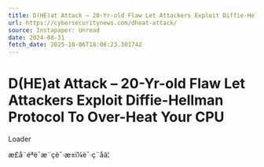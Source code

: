```yaml
---
title: D(HE)at Attack – 20-Yr-old Flaw Let Attackers Exploit Diffie-Hellman Protocol To Over-Heat Your CPU
url: https://cybersecuritynews.com/dheat-attack/
source: Instapaper: Unread
date: 2024-08-31
fetch_date: 2025-10-06T18:08:23.301742
---
```


# D(HE)at Attack – 20-Yr-old Flaw Let Attackers Exploit Diffie-Hellman Protocol To Over-Heat Your CPU

Loader

æ­£å¨éªè¯æ¨çè¯·æ±ï¼è¯·ç¨åâ¦